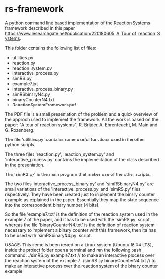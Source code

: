 # rs-framework
A python command line based implementation of the Reaction Systems framework described in this paper https://www.researchgate.net/publication/220180605_A_Tour_of_reaction_Systems.

This folder contains the following list of files:
- utilities.py
- reaction.py
- reaction_system.py
- interactive_process.py
- simRS.py
- example7.txt
- interactive_process_binary.py
- simRSbinaryN4.py
- binaryCounterN4.txt
- ReactionSystemFramework.pdf

The PDF file is a small presentation of the problem and a quick overview of the approch used to implement the framework.
All the work is based on the paper: "A tour of reaction systems", R. Brijder, A. Ehrenfeucht, M. Main and G. Rozenberg.

The file 'utilities.py' contains some useful functions used in the other python scripts.

The three files 'reaction.py', 'reaction_system.py' and 'interactive_process.py' contains the implementation of the class described in the presentation.

The 'simRS.py' is the main program that makes use of the other scripts.

The two files 'interactive_process_binary.py' and 'simRSbinaryN4.py' are small variations of the 'interactive_process.py' and 'simRS.py' files rispectively. They have been created just to implement
the binary counter example as explained in the paper. Essentially they map the state sequence into the correspondent binary number (4 bits).

So the file 'example7.txt' is the definition of the reaction system used in the example 7 of the paper, and it has to be used with the 'simRS.py' script, whereas the file 'binaryCounterN4.txt' is the
definition of reaction system necessary to implement a binary counter with this framework, then ita has to be used with 'simRSbinaryN4.py' script.

USAGE:
This demo is been tested on a Linux system (Ubuntu 18.04 LTS), inside the project folder open a terminal and run the following bash command:
 ./simRS.py example7.txt            // to make an interactive process over the reaction system of the example 7
 ./simRS.py binaryCounterN4.txt     // to make an interactive process over the reaction system of the binary counter example
